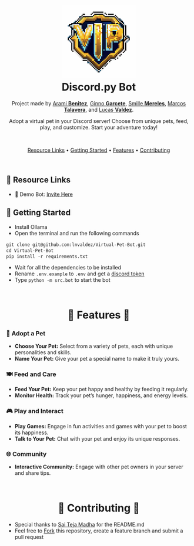 <h1 align="center">

  <br>
  <a href="https://discord.com/oauth2/authorize?client_id=1242569264985149501&scope=bot"><img src="/assets/virtual_pets_logo.png" height="200" alt="Virtual Pets Logo"></a>
  <br>
  Discord.py Bot
  <br>

</h1>
<p align="center">Project made by <a href="https://github.com/arabenitezz"> Arami <b>Benitez</b></a>, <a href="https://github.com/ginnogar">Ginno <b>Garcete</b></a>, <a href="https://github.com/smillemereles">Smille <b>Mereles</b></a>, <a href="https://github.com/nahtoks">Marcos <b>Talavera</b></a>, and <a href="https://github.com/lnvaldez"> Lucas <b>Valdez</b></a>.</p>
<p align="center">Adopt a virtual pet in your Discord server! Choose from unique pets, feed, play, and customize. Start your adventure today!</p>
<br>
<p align="center">
  <a href="#-resource-links">Resource Links</a>
  •
  <a href="#-getting-started">Getting Started</a>
  •
  <a href="#-features-">Features</a>
  •
  <a href="#-contributing-">Contributing</a>
</p>

<br>

## 🔗 Resource Links

- 🤖 Demo Bot: [Invite Here](https://discord.com/oauth2/authorize?client_id=1013236808353599488&permissions=397602323830&scope=bot%20applications.commands)

## 🚀 Getting Started

- Install Ollama
- Open the terminal and run the following commands

```
git clone git@github.com:lnvaldez/Virtual-Pet-Bot.git
cd Virtual-Pet-Bot
pip install -r requirements.txt
```

- Wait for all the dependencies to be installed
- Rename `.env.example` to `.env` and get a [discord token](https://www.writebots.com/discord-bot-token/)
- Type `python -m src.bot` to start the bot

<br>
<h1 id="features" align="center">🐾 Features 🐾</h1>

### 🐶 **Adopt a Pet**

- **Choose Your Pet:** Select from a variety of pets, each with unique personalities and skills.
- **Name Your Pet:** Give your pet a special name to make it truly yours.

### 🍽️ **Feed and Care**

- **Feed Your Pet:** Keep your pet happy and healthy by feeding it regularly.
- **Monitor Health:** Track your pet’s hunger, happiness, and energy levels.

### 🎮 **Play and Interact**

- **Play Games:** Engage in fun activities and games with your pet to boost its happiness.
- **Talk to Your Pet:** Chat with your pet and enjoy its unique responses.

### 🌐 **Community**

- **Interactive Community:** Engage with other pet owners in your server and share tips.

<br>

<h1 id="contributing" align="center">🤝 Contributing 🤝</h1>

- Special thanks to [Sai Teja Madha](https://github.com/saiteja-madha) for the README.md
- Feel free to [Fork](https://github.com/saiteja-madha/discord-js-bot/fork) this repository, create a feature branch and submit a pull request
